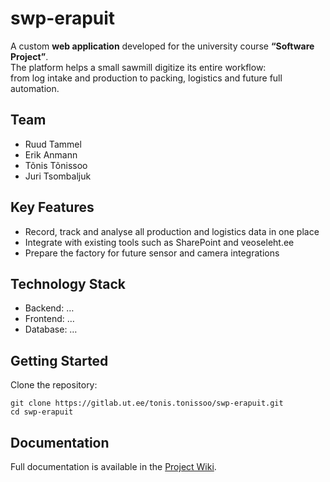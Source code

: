 # swp-erapuit 

A custom **web application** developed for the university course **“Software Project”**.  
The platform helps a small sawmill digitize its entire workflow:  
from log intake and production to packing, logistics and future full automation.

## Team
- Ruud Tammel
- Erik Anmann
- Tõnis Tõnissoo
- Juri Tsombaljuk

## Key Features
- Record, track and analyse all production and logistics data in one place
- Integrate with existing tools such as SharePoint and veoseleht.ee
- Prepare the factory for future sensor and camera integrations

## Technology Stack
- Backend: …
- Frontend: …
- Database: …

## Getting Started
Clone the repository:
```
git clone https://gitlab.ut.ee/tonis.tonissoo/swp-erapuit.git
cd swp-erapuit
```
## Documentation
Full documentation is available in the [Project Wiki](https://gitlab.ut.ee/tonis.tonissoo/swp-erapuit/-/wikis/home).

